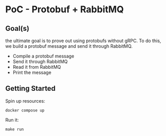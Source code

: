 # PoC - Protobuf + RabbitMQ

## Goal(s)

the ultimate goal is to prove out using protobufs without gRPC. To do this, we build a protobuf message and send it through RabbitMQ.

- Compile a protobuf message
- Send it through RabbitMQ
- Read it from RabbitMQ
- Print the message

## Getting Started

Spin up resources:

```
docker compose up
```

Run it:

```
make run
```

